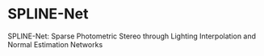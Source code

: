 # SPLINE-Net
SPLINE-Net: Sparse Photometric Stereo through Lighting Interpolation and Normal Estimation Networks

